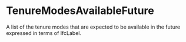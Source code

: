 TenureModesAvailableFuture
==========================

A list of the tenure modes that are expected to be available in the future expressed in terms of IfcLabel.
